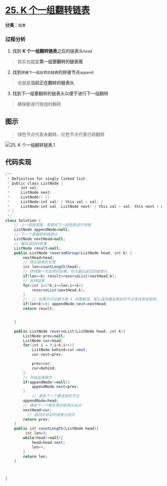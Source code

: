 #   [25. K 个一组翻转链表](https://leetcode-cn.com/problems/reverse-nodes-in-k-group/)

**分类**：`链表`

### 过程分析

1. 找到 **K 个一组翻转链表**之后的链表头`head`

> 其实也就是**第一组要翻转的链表尾**

2. 找到`拼接下一组反转后链表`的拼接节点`append`

> 也就是**当前正在翻转的链表头**

3. 找到下一组要翻转的链表头以便于进行下一组翻转

> 确保能进行按组的翻转

## 图示

> 绿色节点代表未翻转，红色节点代表已经翻转

![25. K 个一组翻转链表.1](http://drawbed.itlearn.club/uPic/25.%20K%20%E4%B8%AA%E4%B8%80%E7%BB%84%E7%BF%BB%E8%BD%AC%E9%93%BE%E8%A1%A8.1.png)

## 代码实现

```java
/**
 * Definition for singly-linked list.
 * public class ListNode {
 *     int val;
 *     ListNode next;
 *     ListNode() {}
 *     ListNode(int val) { this.val = val; }
 *     ListNode(int val, ListNode next) { this.val = val; this.next = next; }
 * }
 */
class Solution {
    // 上一段链表尾，需要和下一段链表进行拼接
    ListNode appendNode=null;
    // 下一个要翻转的链表头
    ListNode nextHead=null;
    // 最后返回的结果
    ListNode result=null;
    public ListNode reverseKGroup(ListNode head, int k) {
        nextHead=head;
        // 得出链表的长度
        int len=countLength(head);
        // 获得第一次反转的结果，作为最后返回的链表头
        if(len>=k) result=reverseList(nextHead,k);
        // 反转链表
        for(int i=2*k;i<=len;i+=k){
            reverseList(nextHead,k);
        }
        //  // 如果节点总数不是 k 的整数倍，那么请将最后剩余的节点保持原有顺序。
        if(len%k!=0) appendNode.next=nextHead;
        return result;


    }
    
    public ListNode reverseList(ListNode head, int k){
        ListNode prev=null;
        ListNode cur=head;
        for(int i = 0;i<k;i++){
            ListNode behind=cur.next;
            cur.next=prev;

            prev=cur;
            cur=behind;
        }
        // 开始连接操作
        if(appendNode!=null){
            appendNode.next=prev;
        }
            // 更新下一个要连接的节点
        appendNode=head;
        // 确定下一个要反转的链表头结点
        nextHead=cur;
          // 返回反转后的链表头结点
        return prev;
    }
    public int countLength(ListNode head){
         int len=0;
        while(head!=null){
            head=head.next;
            len++;
        }
        return len;
    }



}
```

